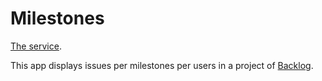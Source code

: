 Milestones
==========

[The service](https://milestonesapp.herokuapp.com/).

This app displays issues per milestones per users in a project of [Backlog](http://backlogtool.com).

